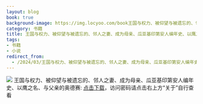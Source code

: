 ```yaml
---
layout: blog
book: true
background-image: https://img.locyoo.com/book王国与权力、被仰望与被遗忘的、邻人之妻、成为母亲、瓜亚基印第安人编年史、以鹰之名、与父亲的奥德赛.jpg
category: 书籍
title: 王国与权力、被仰望与被遗忘的、邻人之妻、成为母亲、瓜亚基印第安人编年史、以鹰之名、与父亲的奥德赛
tags:
- 书籍
- 小说
redirect_from:
  - /2024/03/王国与权力、被仰望与被遗忘的、邻人之妻、成为母亲、瓜亚基印第安人编年史、以鹰之名、与父亲的奥德赛/
---
```

![](https://img.locyoo.com/book王国与权力、被仰望与被遗忘的、邻人之妻、成为母亲、瓜亚基印第安人编年史、以鹰之名、与父亲的奥德赛.jpg)
王国与权力、被仰望与被遗忘的、邻人之妻、成为母亲、瓜亚基印第安人编年史、以鹰之名、与父亲的奥德赛: <a name = "ref1" href="https://url18.ctfile.com/f/50983618-1375544353-1c6eda?p=3619">点击下载</a>，访问密码请点击右上方“关于”自行查看